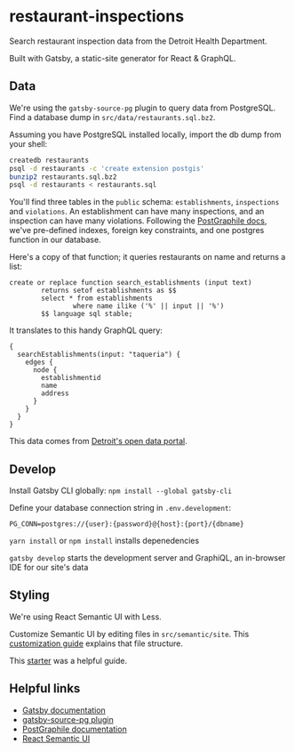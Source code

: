 # restaurant-inspections

Search restaurant inspection data from the Detroit Health Department.

Built with Gatsby, a static-site generator for React & GraphQL.

## Data 

We're using the `gatsby-source-pg` plugin to query data from PostgreSQL. Find a database dump in `src/data/restaurants.sql.bz2`.

Assuming you have PostgreSQL installed locally, import the db dump from your shell:
```bash
createdb restaurants
psql -d restaurants -c 'create extension postgis'
bunzip2 restaurants.sql.bz2
psql -d restaurants < restaurants.sql
```

You'll find three tables in the `public` schema: `establishments`, `inspections` and `violations`. An establishment can have many inspections, and an inspection can have many violations. Following the [PostGraphile docs](https://www.graphile.org/postgraphile/introduction/), we've pre-defined indexes, foreign key constraints, and one postgres function in our database. 

Here's a copy of that function; it queries restaurants on name and returns a list:
```psql
create or replace function search_establishments (input text)
        returns setof establishments as $$
        select * from establishments
                where name ilike ('%' || input || '%')
        $$ language sql stable;
```

It translates to this handy GraphQL query:
```gql
{
  searchEstablishments(input: "taqueria") {
    edges {
      node {
        establishmentid
        name
        address
      }
    }
  }
}
```

This data comes from [Detroit's open data portal](https://data.detroitmi.gov/browse?q=restaurants).

## Develop

Install Gatsby CLI globally: `npm install --global gatsby-cli`

Define your database connection string in `.env.development`:
```
PG_CONN=postgres://{user}:{password}@{host}:{port}/{dbname}
```

`yarn install` or `npm install` installs depenedencies

`gatsby develop` starts the development server and GraphiQL, an in-browser IDE for our site's data

## Styling

We're using React Semantic UI with Less. 

Customize Semantic UI by editing files in `src/semantic/site`. This [customization guide](http://learnsemantic.com/developing/customizing.html) explains that file structure.

This [starter](https://github.com/pretzelhands/gatsby-starter-semantic-ui) was a helpful guide.

## Helpful links

- [Gatsby documentation](https://www.gatsbyjs.org/)
- [gatsby-source-pg plugin](https://www.gatsbyjs.org/packages/gatsby-source-pg/)
- [PostGraphile documentation](https://www.graphile.org/postgraphile/)
- [React Semantic UI](https://react.semantic-ui.com/)
